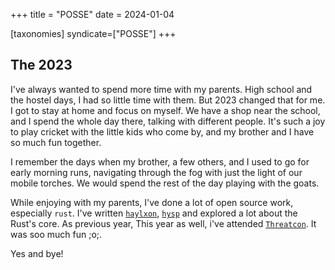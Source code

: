 +++
title = "POSSE"
date = 2024-01-04

[taxonomies]
syndicate=["POSSE"]
+++

## The 2023

I've always wanted to spend more time with my parents. High school and the
hostel days, I had so little time with them. But 2023 changed that for me. I
got to stay at home and focus on myself. We have a shop near the school, and I
spend the whole day there, talking with different people. It's such a joy to
play cricket with the little kids who come by, and my brother and I have so
much fun together.

I remember the days when my brother, a few others, and I used to go for early
morning runs, navigating through the fog with just the light of our mobile
torches. We would spend the rest of the day playing with the goats.

While enjoying with my parents, I've done a lot of open source work, especially
`rust`. I've written [`haylxon`][haylxon], [`hysp`][hysp] and explored a lot
about the Rust's core. As previous year, This year as well, i've attended
[`Threatcon`][threatcon]. It was soo much fun ;o;.

Yes and bye!

<!-- links -->
[haylxon]: https://github.com/pwnwriter/haylxon
[hysp]: https://github.com/pwnwriter/hysp
[threatcon]: https://threatcon.io
